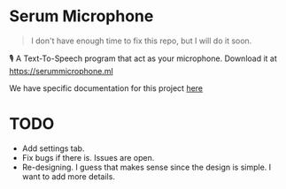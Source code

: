 # Serum Microphone
> I don't have enough time to fix this repo, but I will do it soon.<br>

🎙 A Text-To-Speech program that act as your microphone. Download it at https://serummicrophone.ml

We have specific documentation for this project [here](https://github.com/serumstudio/microphone/tree/main/docs)


# TODO
- Add settings tab.
- Fix bugs if there is. Issues are open.
- Re-designing. I guess that makes sense since the design is simple. I want to add more details.
